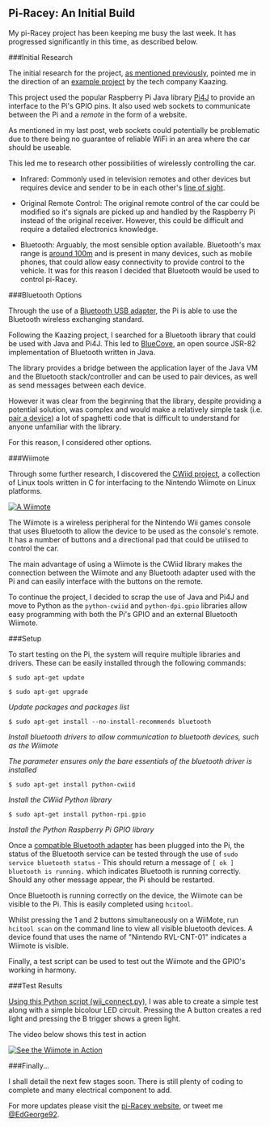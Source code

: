 Pi-Racey: An Initial Build
----------
My pi-Racey project has been keeping me busy the last week. It has progressed significantly in this time, as described below. 

###Initial Research

The initial research for the project, [as mentioned previously](http://ed-george.github.io/2014/04/16/piracey.html), pointed me in the direction of an [example project](http://blog.kaazing.com/2013/04/01/remote-controlling-a-car-over-the-web-ingredients-smartphone-websocket-and-raspberry-pi/) by the tech company Kaazing. 

This project used the popular Raspberry Pi Java library [Pi4J](http://pi4j.com/) to provide an interface to the Pi's GPIO pins. It also used web sockets to communicate between the Pi and a *remote* in the form of a website.
 
As mentioned in my last post, web sockets could potentially be problematic due to there being no guarantee of reliable WiFi in an area where the car should be useable. 

This led me to research other possibilities of wirelessly controlling the car.

+ Infrared: Commonly used in television remotes and other devices but requires device and sender to be in each other's [line of sight](http://en.wikipedia.org/wiki/Line-of-sight_propagation). 

+ Original Remote Control: The original remote control of the car could be modified so it's signals are picked up and handled by the Raspberry Pi instead of the original receiver. However, this could be difficult and require a detailed electronics knowledge.

+ Bluetooth: Arguably, the most sensible option available. Bluetooth's max range is [around 100m](http://en.wikipedia.org/wiki/Bluetooth_low_energy#Technical_details) and is present in many devices, such as mobile phones, that could allow easy connectivity to provide control to the vehicle. It was for this reason I decided that Bluetooth would be used to control pi-Racey.

###Bluetooth Options

Through the use of a [Bluetooth USB adapter](http://www.amazon.co.uk/gp/product/B00F0CG0N4), the Pi is able to use the Bluetooth wireless exchanging standard.

Following the Kaazing project, I searched for a Bluetooth library that could be used with Java and Pi4J. This led to [BlueCove](http://bluecove.org/), an open source JSR-82 implementation of Bluetooth written in Java. 

The library provides a bridge between the application layer of the Java VM and the Bluetooth stack/controller and can be used to pair devices, as well as send messages between each device. 

However it was clear from the beginning that the library, despite providing a potential solution, was complex and would make a relatively simple task (i.e. [pair a device](http://bluecove.org/bluecove/apidocs/overview-summary.html#DeviceDiscovery)) a lot of spaghetti code that is difficult to understand for anyone unfamiliar with the library.

For this reason, I considered other options.  

###Wiimote

Through some further research, I discovered the [CWiid project](http://abstrakraft.org/cwiid), a collection of Linux tools written in C for interfacing to the Nintendo Wiimote on Linux platforms.


[![A Wiimote](http://hacknmod.com/wp-content/uploads/2009/04/wiimote-762302.jpg)](http://en.wikipedia.org/wiki/Wii_Remote)

The Wiimote is a wireless peripheral for the Nintendo Wii games console that uses Bluetooth to allow the device to be used as the console's remote. It has a number of buttons and a directional pad that could be utilised to control the car.

The main advantage of using a Wiimote is the CWiid library makes the connection between the Wiimote and any Bluetooth adapter used with the Pi and can easily interface with the buttons on the remote.

To continue the project, I decided to scrap the use of Java and Pi4J and move to Python as the `python-cwiid` and `python-dpi.gpio` libraries allow easy programming with both the Pi's GPIO and an external Bluetooth Wiimote. 


###Setup

To start testing on the Pi, the system will require multiple libraries and drivers. These can be easily installed through the following commands:


``$ sudo apt-get update``

``$ sudo apt-get upgrade``

*Update packages and packages list*

``$ sudo apt-get install --no-install-recommends bluetooth``

*Install bluetooth drivers to allow communication to 
bluetooth devices, such as the Wiimote*

*The parameter ensures only the bare essentials of the
bluetooth driver is installed*

``$ sudo apt-get install python-cwiid``

*Install the CWiid Python library*

``$ sudo apt-get install python-rpi.gpio``

*Install the Python Raspberry Pi GPIO library*


Once a [compatible Bluetooth adapter](http://elinux.org/RPi_USB_Bluetooth_adapters) has been plugged into the Pi, the status of the Bluetooth service can be tested through the use of 
`sudo service bluetooth status` - This should return a message of `[ ok ] bluetooth is running.` which indicates Bluetooth is running correctly. Should any other message appear, the Pi should be restarted.

Once Bluetooth is running correctly on the device, the Wiimote can be visible to the Pi. This is easily completed using `hcitool`.

Whilst pressing the 1 and 2 buttons simultaneously on a WiiMote, run `hcitool scan` on the command line to view all visible bluetooth devices. A device found that uses the name of "Nintendo RVL-CNT-01" indicates a Wiimote is visible.

Finally, a test script can be used to test out the Wiimote and the GPIO's working in harmony.

###Test Results

[Using this Python script (wii_connect.py)](https://gist.github.com/ed-george/11084155), I was able to create a simple test along with a simple bicolour LED circuit. Pressing the A button creates a red light and pressing the B trigger shows a green light.

The video below shows this test in action

[![See the Wiimote in Action](http://img.youtube.com/vi/vq5hOptXNeg/0.jpg)](https://www.youtube.com/watch?v=vq5hOptXNeg)
  
###Finally...

I shall detail the next few stages soon. There is still plenty of coding to complete and many electrical component to add.

For more updates please visit the [pi-Racey website](http://ed-george.github.io/piRacey/), or tweet me [@EdGeorge92](https://twitter.com/edgeorge92).